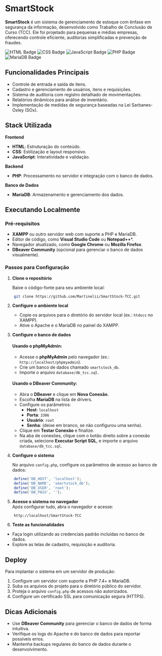 
# SmartStock


**SmartStock** é um sistema de gerenciamento de estoque com ênfase em segurança da informação, desenvolvido como Trabalho de Conclusão de Curso (TCC). Ele foi projetado para pequenas e médias empresas, oferecendo controle eficiente, auditorias simplificadas e prevenção de fraudes.

![HTML Badge](https://img.shields.io/badge/HTML-red) ![CSS Badge](https://img.shields.io/badge/CSS-blue) ![JavaScript Badge](https://img.shields.io/badge/JavaScript-yellow) ![PHP Badge](https://img.shields.io/badge/PHP-mediumslateblue) ![MariaDB Badge](https://img.shields.io/badge/MariaDB-mediumpurple)


## Funcionalidades Principais


-   Controle de entrada e saída de itens.
-   Cadastro e gerenciamento de usuários, itens e requisições.
-   Sistema de auditoria com registro detalhado de movimentações.
-   Relatórios dinâmicos para análise de inventário.
-   Implementação de medidas de segurança baseadas na Lei Sarbanes-Oxley (SOx).


## Stack Utilizada


**Frontend**

-   **HTML**: Estruturação do conteúdo.
-   **CSS**: Estilização e layout responsivo.
-   **JavaScript**: Interatividade e validação.

**Backend**

-   **PHP**: Processamento no servidor e integração com o banco de dados.

**Banco de Dados**

-   **MariaDB**: Armazenamento e gerenciamento dos dados.


## Executando Localmente


### Pré-requisitos

-   **XAMPP** ou outro servidor web com suporte a PHP e MariaDB.
-   Editor de código, como **Visual Studio Code** ou **Notepad++***.
-   Navegador atualizado, como **Google Chrome** ou **Mozilla Firefox**.
-   **DBeaver Community** (opcional para gerenciar o banco de dados visualmente).


### Passos para Configuração

1.  **Clone o repositório**  

    Baixe o código-fonte para seu ambiente local:

```bash
	git clone https://github.com/Martinelii/SmartStock-TCC.git
```

2.  **Configure o ambiente local**

    -   Copie os arquivos para o diretório do servidor local (ex.: `htdocs` no XAMPP).
    -   Ative o Apache e o MariaDB no painel do XAMPP.

3.  **Configure o banco de dados**

    #### Usando o **phpMyAdmin**:

    -   Acesse o **phpMyAdmin** pelo navegador (ex.: `http://localhost/phpmyadmin`).
    -   Crie um banco de dados chamado `smartstock_db`.
    -   Importe o arquivo `database/db_tcc.sql`.

    #### Usando o **DBeaver Community**:

    -   Abra o **DBeaver** e clique em **Nova Conexão**.
    -   Escolha **MariaDB** na lista de drivers.
    -   Configure os parâmetros:
        -   **Host**: `localhost`
        -   **Porta**: `3306`
        -   **Usuário**: `root`
        -   **Senha**: (deixe em branco, se não configurou uma senha).
    -   Clique em **Testar Conexão** e finalize.
    -   Na aba de conexões, clique com o botão direito sobre a conexão criada, selecione **Executar Script SQL**, e importe o arquivo `database/db_tcc.sql`.

4.  **Configure o sistema**  
    
    No arquivo `config.php`, configure os parâmetros de acesso ao banco de dados:

```php
	define('DB_HOST', 'localhost');
	define('DB_NAME', 'smartstock_db');
	define('DB_USER', 'root');
	define('DB_PASS', '');
```

5.  **Acesse o sistema no navegador**  
Após configurar tudo, abra o navegador e acesse:

```url
	http://localhost/SmartStock-TCC
```

6.  **Teste as funcionalidades**

-   Faça login utilizando as credenciais padrão incluídas no banco de dados.
-   Explore as telas de cadastro, requisição e auditoria.


## Deploy


Para implantar o sistema em um servidor de produção:

1.  Configure um servidor com suporte a PHP 7.4+ e MariaDB.
2.  Suba os arquivos do projeto para o diretório público do servidor.
3.  Proteja o arquivo `config.php` de acessos não autorizados.
4.  Configure um certificado SSL para comunicação segura (HTTPS).


## Dicas Adicionais


-   Use **DBeaver Community** para gerenciar o banco de dados de forma intuitiva.
-   Verifique os logs do Apache e do banco de dados para reportar possíveis erros.
-   Mantenha backups regulares do banco de dados durante o desenvolvimento.
